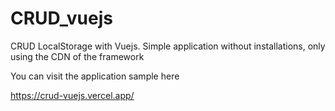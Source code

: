 # CRUD_vuejs
CRUD LocalStorage with Vuejs. Simple application without installations, only using the CDN of the framework

You can visit the application sample here

https://crud-vuejs.vercel.app/
